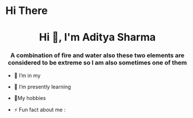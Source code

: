 # Hi There
<h1 align="center">Hi 👋, I'm Aditya Sharma  </h1>
<h3 align="center">A combination of fire and water also these two elements are considered to be extreme so I am also sometimes one of them  </h3>

- 🔭 I’m in my 
- 🌱 I’m presently learning  
- 💬My hobbies 

- ⚡ Fun fact about me : 
